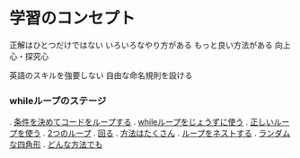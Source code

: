 # 学習のコンセプト


正解はひとつだけではない
いろいろなやり方がある
もっと良い方法がある
向上心・探究心

英語のスキルを強要しない
自由な命名規則を設ける





### whileループのステージ

. [条件を決めてコードをループする]()
. [whileループをじょうずに使う]()
. [正しいループを使う]()
. [2つのループ]()
. [回る]()
. [方法はたくさん]()
. [ループをネストする]()
. [ランダムな四角形]()
. [どんな方法でも]()

